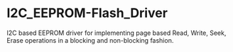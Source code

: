 # I2C_EEPROM-Flash_Driver
I2C based EEPROM driver for implementing page based Read, Write, Seek, Erase operations in a blocking and non-blocking fashion.
